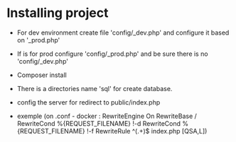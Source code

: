 # Installing project

- For dev environment create file 'config/_dev.php' and configure it based on '_prod.php'
- If is for prod configure 'config/_prod.php' and be sure there is no 'config/_dev.php' 
- Composer install
- There is a directories name 'sql' for create database.

- config the server for redirect to public/index.php
- exemple (on .conf - docker :
  RewriteEngine On
  RewriteBase /
  RewriteCond %{REQUEST_FILENAME} !-d
  RewriteCond %{REQUEST_FILENAME} !-f
  RewriteRule ^(.+)$ index.php [QSA,L])